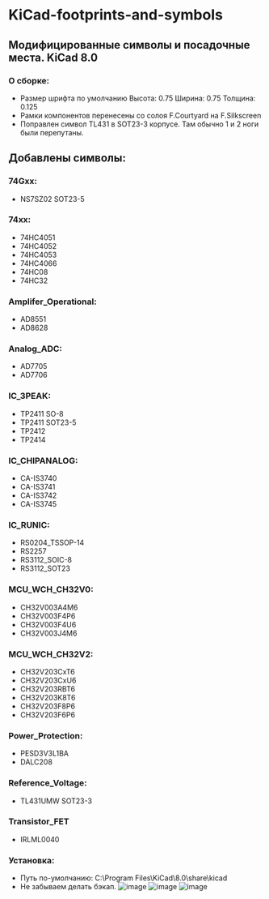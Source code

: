 # KiCad-footprints-and-symbols
## Модифицированные символы и посадочные места. KiCad 8.0
### О сборке:
* Размер шрифта по умолчанию Высота: 0.75  Ширина: 0.75 Толщина: 0.125
* Рамки компонентов перенесены со солоя F.Courtyard на F.Silkscreen
* Поправлен символ TL431 в SOT23-3 корпусе. Там обычно 1 и 2 ноги были перепутаны.
## Добавлены символы:
### 74Gxx:
*	NS7SZ02 SOT23-5
### 74xx:
* 	74HC4051
*	74HC4052
*	74HC4053
*	74HC4066
*	74HC08	
*	74HC32
### Amplifer_Operational:
*	 AD8551
*	 AD8628
### Analog_ADC:
*	AD7705
*	AD7706
### IC_3PEAK:
*	TP2411 SO-8
*	TP2411 SOT23-5
*	TP2412
*	TP2414
### IC_CHIPANALOG:
*	CA-IS3740
*	CA-IS3741
*	CA-IS3742
*	CA-IS3745
### IC_RUNIC:
*	RS0204_TSSOP-14
*	RS2257
*	RS3112_SOIC-8
*	RS3112_SOT23
### MCU_WCH_CH32V0:
*	CH32V003A4M6
*	CH32V003F4P6
*	CH32V003F4U6
*	CH32V003J4M6
### MCU_WCH_CH32V2:
*	CH32V203CxT6
*	CH32V203CxU6
*	CH32V203RBT6
*	CH32V203K8T6
*	CH32V203F8P6
*	CH32V203F6P6
### Power_Protection:
*	PESD3V3L1BA
*	DALC208
### Reference_Voltage:
*	TL431UMW SOT23-3
### Transistor_FET
*	IRLML0040
### Установка:
* Путь по-умолчанию: C:\Program Files\KiCad\8.0\share\kicad
* Не забываем делать бэкап.
![image](https://github.com/user-attachments/assets/3dbbe87e-293d-4c1c-8009-19c83fc46764)
![image](https://github.com/user-attachments/assets/0f15db93-5921-4ba7-aa3c-01e86ae62d41)
![image](https://github.com/user-attachments/assets/0ced9155-ac7c-439e-9977-41c242dc331b)



